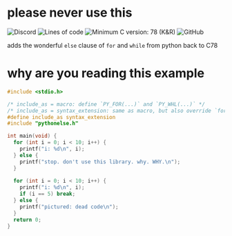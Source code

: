 # please never use this
![Discord](https://img.shields.io/discord/1096149563871613099?style=for-the-badge&label=exploiting%20c)
![Lines of code](https://img.shields.io/tokei/lines/github/Oderjunkie/python-else?style=for-the-badge)
![Minimum C version: 78 (K&R)](https://img.shields.io/badge/Minimum%20C%20Version-78%20%28K&R%29-blueviolet?style=for-the-badge)
![GitHub](https://img.shields.io/github/license/Oderjunkie/python-else?style=for-the-badge)

adds the wonderful `else` clause of `for` and `while` from python back to C78
# why are you reading this example
```c
#include <stdio.h>

/* include_as = macro: define `PY_FOR(...)` and `PY_WHL(...)` */
/* include_as = syntax_extension: same as macro, but also override `for(...)` and `while(...)` */
#define include_as syntax_extension
#include "pythonelse.h"

int main(void) {
  for (int i = 0; i < 10; i++) {
    printf("i: %d\n", i);
  } else {
    printf("stop. don't use this library. why. WHY.\n");
  }
  
  for (int i = 0; i < 10; i++) {
    printf("i: %d\n", i);
    if (i == 5) break;
  } else {
    printf("pictured: dead code\n");
  }
  return 0;
}
```
